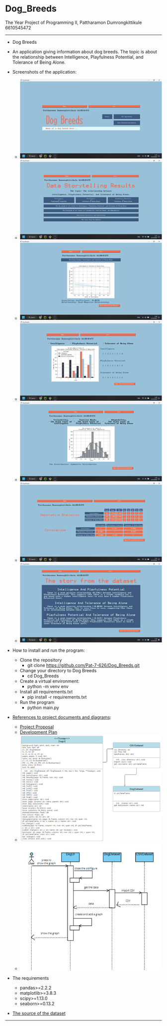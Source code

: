 # Dog_Breeds
The Year Project of Programming II, Pattharamon Dumrongkittikule 6610545472

---
- Dog Breeds


- An application giving information about dog breeds. The topic is about the relationship between Intelligence, Playfulness Potential, and Tolerance of Being Alone.


- Screenshots of the application:
  - ![home](screenshots/home.png)
  - ![DSR](screenshots/DSR.png)
  - ![IvsA](screenshots/IvsA.png)
  - ![bar](screenshots/bar.png)
  - ![his](screenshots/his.png)
  - ![DSC](screenshots/DSC.png)
  - ![final](screenshots/final.png)


- How to install and run the program:
  - Clone the repository 
    - git clone https://github.com/Pat-7-626/Dog_Breeds.git
  - Change your directory to Dog Breeds
    - cd Dog_Breeds
  - Create a virtual environment: 
    - python -m venv env
  - Install all requirements.txt
    - pip install -r requirements.txt
  - Run the program
    - python main.py


- [References to project documents and diagrams](https://github.com/Pat-7-626/Dog_Breeds/wiki):
  - [Project Proposal](https://docs.google.com/document/d/1Hju99xpqybrFhszkwQ9JbiWFZMbAnn7UyQlbgP3flAk/edit?usp=sharing)
  - [Development Plan](https://github.com/Pat-7-626/Dog_Breeds/wiki/Development-Plan)
  - ![UML Diagram](screenshots/diagram/UML.png)
  - ![Sequence diagram](screenshots/diagram/SQD.png)


- The requirements 
  - pandas>=2.2.2
  - matplotlib>=3.8.3
  - scipy>=1.13.0
  - seaborn>=0.13.2


- [The source of the dataset](https://www.kaggle.com/datasets/mexwell/dog-breeds-dogtime-dataset)
---
